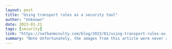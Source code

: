```yaml
---
layout: post
title: "Using transport rules as a security tool"
author: "Unknown"
date: 2023-01-21
tags: [security]
link: "https://nathanmcnulty.com/blog/2023/01/using-transport-rules-as-a-security-tool/"
summary: "Note Unfortunately, the images from this article were never able to be recovered, and it is unlikely I will be able to recreate them. Email security has come a long way, but there is still a lot of..."
---
```

